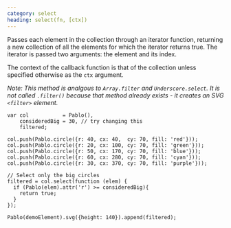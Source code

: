```yaml
---
category: select
heading: select(fn, [ctx])
---
```


Passes each element in the collection through an iterator function, returning a new collection of all the elements for which the iterator returns true. The iterator is passed two arguments: the element and its index.

The context of the callback function is that of the collection unless specified otherwise as the `ctx` argument.

*Note: This method is analgous to `Array.filter` and `Underscore.select`. It is not called `.filter()` because that method already exists - it creates an SVG `<filter>` element.*

    var col           = Pablo(),
        consideredBig = 30, // try changing this
        filtered;

    col.push(Pablo.circle({r: 40, cx: 40,  cy: 70, fill: 'red'}));
    col.push(Pablo.circle({r: 20, cx: 100, cy: 70, fill: 'green'}));
    col.push(Pablo.circle({r: 50, cx: 170, cy: 70, fill: 'blue'}));
    col.push(Pablo.circle({r: 60, cx: 280, cy: 70, fill: 'cyan'}));
    col.push(Pablo.circle({r: 30, cx: 370, cy: 70, fill: 'purple'}));

    // Select only the big circles
    filtered = col.select(function (elem) {
      if (Pablo(elem).attr('r') >= consideredBig){
        return true;
      }
    });

    Pablo(demoElement).svg({height: 140}).append(filtered);